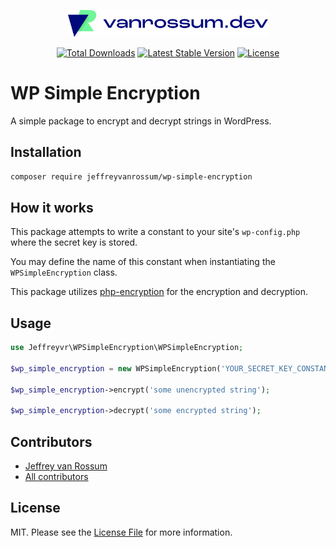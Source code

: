 <p align="center"><a href="https://vanrossum.dev" target="_blank"><img src="https://raw.githubusercontent.com/jeffreyvr/vanrossum.dev-art/main/logo.svg" width="320" alt="vanrossum.dev Logo"></a></p>

<p align="center">
<a href="https://packagist.org/packages/jeffreyvanrossum/wp-simple-encryption"><img src="https://img.shields.io/packagist/dt/jeffreyvanrossum/wp-simple-encryption" alt="Total Downloads"></a>
<a href="https://packagist.org/packages/jeffreyvanrossum/wp-simple-encryption"><img src="https://img.shields.io/packagist/v/jeffreyvanrossum/wp-simple-encryption" alt="Latest Stable Version"></a>
<a href="https://packagist.org/packages/jeffreyvanrossum/wp-simple-encryption"><img src="https://img.shields.io/packagist/l/jeffreyvanrossum/wp-simple-encryption" alt="License"></a>
</p>

# WP Simple Encryption

A simple package to encrypt and decrypt strings in WordPress.

## Installation

```bash
composer require jeffreyvanrossum/wp-simple-encryption
```

## How it works

This package attempts to write a constant to your site's `wp-config.php` where the secret key is stored.

You may define the name of this constant when instantiating the `WPSimpleEncryption` class.

This package utilizes [php-encryption](https://github.com/defuse/php-encryption/) for the encryption and decryption.

## Usage

```php
use Jeffreyvr\WPSimpleEncryption\WPSimpleEncryption;

$wp_simple_encryption = new WPSimpleEncryption('YOUR_SECRET_KEY_CONSTANT');

$wp_simple_encryption->encrypt('some unencrypted string');

$wp_simple_encryption->decrypt('some encrypted string');
```

## Contributors
* [Jeffrey van Rossum](https://github.com/jeffreyvr)
* [All contributors](https://github.com/jeffreyvr/wp-simple-encryption/graphs/contributors)

## License
MIT. Please see the [License File](/LICENSE) for more information.
